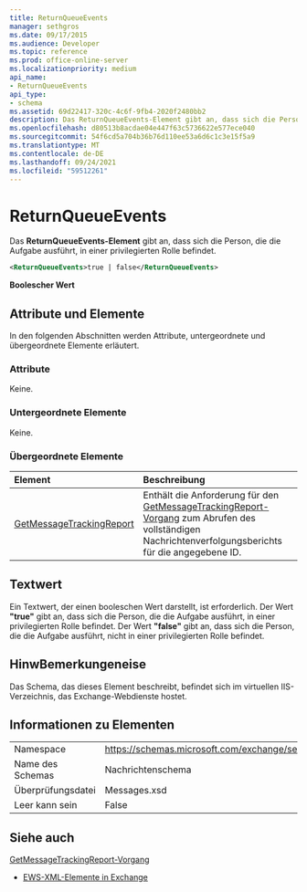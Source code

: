 ```yaml
---
title: ReturnQueueEvents
manager: sethgros
ms.date: 09/17/2015
ms.audience: Developer
ms.topic: reference
ms.prod: office-online-server
ms.localizationpriority: medium
api_name:
- ReturnQueueEvents
api_type:
- schema
ms.assetid: 69d22417-320c-4c6f-9fb4-2020f2480bb2
description: Das ReturnQueueEvents-Element gibt an, dass sich die Person, die die Aufgabe ausführt, in einer privilegierten Rolle befindet.
ms.openlocfilehash: d80513b8acdae04e447f63c5736622e577ece040
ms.sourcegitcommit: 54f6cd5a704b36b76d110ee53a6d6c1c3e15f5a9
ms.translationtype: MT
ms.contentlocale: de-DE
ms.lasthandoff: 09/24/2021
ms.locfileid: "59512261"
---
```

# <a name="returnqueueevents"></a>ReturnQueueEvents

Das **ReturnQueueEvents-Element** gibt an, dass sich die Person, die die Aufgabe ausführt, in einer privilegierten Rolle befindet. 
  
```XML
<ReturnQueueEvents>true | false</ReturnQueueEvents>
```

 **Boolescher Wert**
## <a name="attributes-and-elements"></a>Attribute und Elemente

In den folgenden Abschnitten werden Attribute, untergeordnete und übergeordnete Elemente erläutert.
  
### <a name="attributes"></a>Attribute

Keine.
  
### <a name="child-elements"></a>Untergeordnete Elemente

Keine.
  
### <a name="parent-elements"></a>Übergeordnete Elemente

|**Element**|**Beschreibung**|
|:-----|:-----|
|[GetMessageTrackingReport](getmessagetrackingreport.md) <br/> |Enthält die Anforderung für den [GetMessageTrackingReport-Vorgang](getmessagetrackingreport-operation.md) zum Abrufen des vollständigen Nachrichtenverfolgungsberichts für die angegebene ID.  <br/> |
   
## <a name="text-value"></a>Textwert

Ein Textwert, der einen booleschen Wert darstellt, ist erforderlich. Der Wert **"true"** gibt an, dass sich die Person, die die Aufgabe ausführt, in einer privilegierten Rolle befindet. Der Wert **"false"** gibt an, dass sich die Person, die die Aufgabe ausführt, nicht in einer privilegierten Rolle befindet. 
  
## <a name="remarks"></a>HinwBemerkungeneise

Das Schema, das dieses Element beschreibt, befindet sich im virtuellen IIS-Verzeichnis, das Exchange-Webdienste hostet.
  
## <a name="element-information"></a>Informationen zu Elementen

|||
|:-----|:-----|
|Namespace  <br/> |https://schemas.microsoft.com/exchange/services/2006/messages  <br/> |
|Name des Schemas  <br/> |Nachrichtenschema  <br/> |
|Überprüfungsdatei  <br/> |Messages.xsd  <br/> |
|Leer kann sein  <br/> |False  <br/> |
   
## <a name="see-also"></a>Siehe auch



[GetMessageTrackingReport-Vorgang](getmessagetrackingreport-operation.md)


- [EWS-XML-Elemente in Exchange](ews-xml-elements-in-exchange.md)

